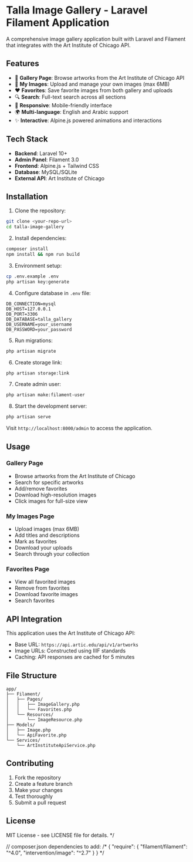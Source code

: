 # Talla Image Gallery - Laravel Filament Application

A comprehensive image gallery application built with Laravel and Filament that integrates with the Art Institute of Chicago API.

## Features

- 🎨 **Gallery Page**: Browse artworks from the Art Institute of Chicago API
- 📁 **My Images**: Upload and manage your own images (max 6MB)
- ❤️ **Favorites**: Save favorite images from both gallery and uploads
- 🔍 **Search**: Full-text search across all sections
- 📱 **Responsive**: Mobile-friendly interface
- 🌍 **Multi-language**: English and Arabic support
- ✨ **Interactive**: Alpine.js powered animations and interactions

## Tech Stack

- **Backend**: Laravel 10+
- **Admin Panel**: Filament 3.0
- **Frontend**: Alpine.js + Tailwind CSS
- **Database**: MySQL/SQLite
- **External API**: Art Institute of Chicago

## Installation

1. Clone the repository:
```bash
git clone <your-repo-url>
cd talla-image-gallery
```

2. Install dependencies:
```bash
composer install
npm install && npm run build
```

3. Environment setup:
```bash
cp .env.example .env
php artisan key:generate
```

4. Configure database in `.env` file:
```env
DB_CONNECTION=mysql
DB_HOST=127.0.0.1
DB_PORT=3306
DB_DATABASE=talla_gallery
DB_USERNAME=your_username
DB_PASSWORD=your_password
```

5. Run migrations:
```bash
php artisan migrate
```

6. Create storage link:
```bash
php artisan storage:link
```

7. Create admin user:
```bash
php artisan make:filament-user
```

8. Start the development server:
```bash
php artisan serve
```

Visit `http://localhost:8000/admin` to access the application.

## Usage

### Gallery Page
- Browse artworks from the Art Institute of Chicago
- Search for specific artworks
- Add/remove favorites
- Download high-resolution images
- Click images for full-size view

### My Images Page
- Upload images (max 6MB)
- Add titles and descriptions
- Mark as favorites
- Download your uploads
- Search through your collection

### Favorites Page
- View all favorited images
- Remove from favorites
- Download favorite images
- Search favorites

## API Integration

This application uses the Art Institute of Chicago API:
- Base URL: `https://api.artic.edu/api/v1/artworks`
- Image URLs: Constructed using IIIF standards
- Caching: API responses are cached for 5 minutes

## File Structure

```
app/
├── Filament/
│   ├── Pages/
│   │   ├── ImageGallery.php
│   │   └── Favorites.php
│   └── Resources/
│       └── ImageResource.php
├── Models/
│   ├── Image.php
│   └── ApiFavorite.php
└── Services/
    └── ArtInstituteApiService.php
```

## Contributing

1. Fork the repository
2. Create a feature branch
3. Make your changes
4. Test thoroughly
5. Submit a pull request

## License

MIT License - see LICENSE file for details.
*/

// composer.json dependencies to add:
/*
{
    "require": {
        "filament/filament": "^4.0",
        "intervention/image": "^2.7"
    }
}
*/
